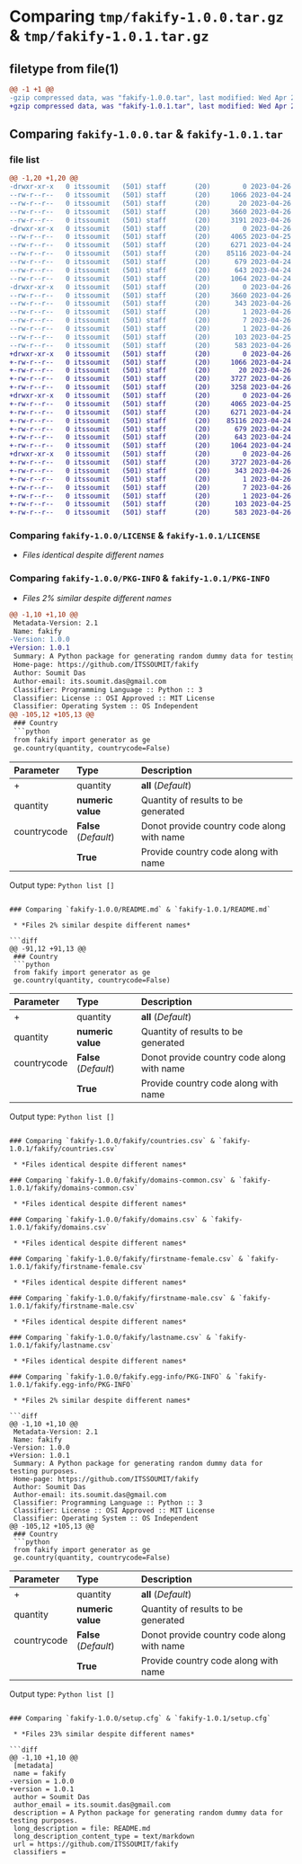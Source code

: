 # Comparing `tmp/fakify-1.0.0.tar.gz` & `tmp/fakify-1.0.1.tar.gz`

## filetype from file(1)

```diff
@@ -1 +1 @@
-gzip compressed data, was "fakify-1.0.0.tar", last modified: Wed Apr 26 12:02:05 2023, max compression
+gzip compressed data, was "fakify-1.0.1.tar", last modified: Wed Apr 26 18:53:13 2023, max compression
```

## Comparing `fakify-1.0.0.tar` & `fakify-1.0.1.tar`

### file list

```diff
@@ -1,20 +1,20 @@
-drwxr-xr-x   0 itssoumit   (501) staff       (20)        0 2023-04-26 12:02:05.779579 fakify-1.0.0/
--rw-r--r--   0 itssoumit   (501) staff       (20)     1066 2023-04-24 22:08:05.000000 fakify-1.0.0/LICENSE
--rw-r--r--   0 itssoumit   (501) staff       (20)       20 2023-04-26 09:35:40.000000 fakify-1.0.0/MANIFEST.in
--rw-r--r--   0 itssoumit   (501) staff       (20)     3660 2023-04-26 12:02:05.779686 fakify-1.0.0/PKG-INFO
--rw-r--r--   0 itssoumit   (501) staff       (20)     3191 2023-04-26 11:47:27.000000 fakify-1.0.0/README.md
-drwxr-xr-x   0 itssoumit   (501) staff       (20)        0 2023-04-26 12:02:05.778267 fakify-1.0.0/fakify/
--rw-r--r--   0 itssoumit   (501) staff       (20)     4065 2023-04-25 20:37:06.000000 fakify-1.0.0/fakify/countries.csv
--rw-r--r--   0 itssoumit   (501) staff       (20)     6271 2023-04-24 19:08:54.000000 fakify-1.0.0/fakify/domains-common.csv
--rw-r--r--   0 itssoumit   (501) staff       (20)    85116 2023-04-24 17:39:08.000000 fakify-1.0.0/fakify/domains.csv
--rw-r--r--   0 itssoumit   (501) staff       (20)      679 2023-04-24 20:06:34.000000 fakify-1.0.0/fakify/firstname-female.csv
--rw-r--r--   0 itssoumit   (501) staff       (20)      643 2023-04-24 20:05:25.000000 fakify-1.0.0/fakify/firstname-male.csv
--rw-r--r--   0 itssoumit   (501) staff       (20)     1064 2023-04-24 12:30:18.000000 fakify-1.0.0/fakify/lastname.csv
-drwxr-xr-x   0 itssoumit   (501) staff       (20)        0 2023-04-26 12:02:05.779456 fakify-1.0.0/fakify.egg-info/
--rw-r--r--   0 itssoumit   (501) staff       (20)     3660 2023-04-26 12:02:05.000000 fakify-1.0.0/fakify.egg-info/PKG-INFO
--rw-r--r--   0 itssoumit   (501) staff       (20)      343 2023-04-26 12:02:05.000000 fakify-1.0.0/fakify.egg-info/SOURCES.txt
--rw-r--r--   0 itssoumit   (501) staff       (20)        1 2023-04-26 12:02:05.000000 fakify-1.0.0/fakify.egg-info/dependency_links.txt
--rw-r--r--   0 itssoumit   (501) staff       (20)        7 2023-04-26 12:02:05.000000 fakify-1.0.0/fakify.egg-info/requires.txt
--rw-r--r--   0 itssoumit   (501) staff       (20)        1 2023-04-26 12:02:05.000000 fakify-1.0.0/fakify.egg-info/top_level.txt
--rw-r--r--   0 itssoumit   (501) staff       (20)      103 2023-04-25 17:18:22.000000 fakify-1.0.0/pyproject.toml
--rw-r--r--   0 itssoumit   (501) staff       (20)      583 2023-04-26 12:02:05.779954 fakify-1.0.0/setup.cfg
+drwxr-xr-x   0 itssoumit   (501) staff       (20)        0 2023-04-26 18:53:13.933057 fakify-1.0.1/
+-rw-r--r--   0 itssoumit   (501) staff       (20)     1066 2023-04-24 22:08:05.000000 fakify-1.0.1/LICENSE
+-rw-r--r--   0 itssoumit   (501) staff       (20)       20 2023-04-26 09:35:40.000000 fakify-1.0.1/MANIFEST.in
+-rw-r--r--   0 itssoumit   (501) staff       (20)     3727 2023-04-26 18:53:13.933154 fakify-1.0.1/PKG-INFO
+-rw-r--r--   0 itssoumit   (501) staff       (20)     3258 2023-04-26 18:52:47.000000 fakify-1.0.1/README.md
+drwxr-xr-x   0 itssoumit   (501) staff       (20)        0 2023-04-26 18:53:13.932165 fakify-1.0.1/fakify/
+-rw-r--r--   0 itssoumit   (501) staff       (20)     4065 2023-04-25 20:37:06.000000 fakify-1.0.1/fakify/countries.csv
+-rw-r--r--   0 itssoumit   (501) staff       (20)     6271 2023-04-24 19:08:54.000000 fakify-1.0.1/fakify/domains-common.csv
+-rw-r--r--   0 itssoumit   (501) staff       (20)    85116 2023-04-24 17:39:08.000000 fakify-1.0.1/fakify/domains.csv
+-rw-r--r--   0 itssoumit   (501) staff       (20)      679 2023-04-24 20:06:34.000000 fakify-1.0.1/fakify/firstname-female.csv
+-rw-r--r--   0 itssoumit   (501) staff       (20)      643 2023-04-24 20:05:25.000000 fakify-1.0.1/fakify/firstname-male.csv
+-rw-r--r--   0 itssoumit   (501) staff       (20)     1064 2023-04-24 12:30:18.000000 fakify-1.0.1/fakify/lastname.csv
+drwxr-xr-x   0 itssoumit   (501) staff       (20)        0 2023-04-26 18:53:13.932946 fakify-1.0.1/fakify.egg-info/
+-rw-r--r--   0 itssoumit   (501) staff       (20)     3727 2023-04-26 18:53:13.000000 fakify-1.0.1/fakify.egg-info/PKG-INFO
+-rw-r--r--   0 itssoumit   (501) staff       (20)      343 2023-04-26 18:53:13.000000 fakify-1.0.1/fakify.egg-info/SOURCES.txt
+-rw-r--r--   0 itssoumit   (501) staff       (20)        1 2023-04-26 18:53:13.000000 fakify-1.0.1/fakify.egg-info/dependency_links.txt
+-rw-r--r--   0 itssoumit   (501) staff       (20)        7 2023-04-26 18:53:13.000000 fakify-1.0.1/fakify.egg-info/requires.txt
+-rw-r--r--   0 itssoumit   (501) staff       (20)        1 2023-04-26 18:53:13.000000 fakify-1.0.1/fakify.egg-info/top_level.txt
+-rw-r--r--   0 itssoumit   (501) staff       (20)      103 2023-04-25 17:18:22.000000 fakify-1.0.1/pyproject.toml
+-rw-r--r--   0 itssoumit   (501) staff       (20)      583 2023-04-26 18:53:13.933434 fakify-1.0.1/setup.cfg
```

### Comparing `fakify-1.0.0/LICENSE` & `fakify-1.0.1/LICENSE`

 * *Files identical despite different names*

### Comparing `fakify-1.0.0/PKG-INFO` & `fakify-1.0.1/PKG-INFO`

 * *Files 2% similar despite different names*

```diff
@@ -1,10 +1,10 @@
 Metadata-Version: 2.1
 Name: fakify
-Version: 1.0.0
+Version: 1.0.1
 Summary: A Python package for generating random dummy data for testing purposes.
 Home-page: https://github.com/ITSSOUMIT/fakify
 Author: Soumit Das
 Author-email: its.soumit.das@gmail.com
 Classifier: Programming Language :: Python :: 3
 Classifier: License :: OSI Approved :: MIT License
 Classifier: Operating System :: OS Independent
@@ -105,12 +105,13 @@
 ### Country
 ```python
 from fakify import generator as ge
 ge.country(quantity, countrycode=False)
 ```
 | Parameter | Type | Description |
 | :-- | :-- | :-- |
+| quantity | **all** (*Default*) | Returns list of all countries |
 | quantity | **numeric value** | Quantity of results to be generated |
 |countrycode|**False** (*Default*)|Donot provide country code along with name|
 ||**True**|Provide country code along with name|
 
 Output type: `Python list []`
```

### Comparing `fakify-1.0.0/README.md` & `fakify-1.0.1/README.md`

 * *Files 2% similar despite different names*

```diff
@@ -91,12 +91,13 @@
 ### Country
 ```python
 from fakify import generator as ge
 ge.country(quantity, countrycode=False)
 ```
 | Parameter | Type | Description |
 | :-- | :-- | :-- |
+| quantity | **all** (*Default*) | Returns list of all countries |
 | quantity | **numeric value** | Quantity of results to be generated |
 |countrycode|**False** (*Default*)|Donot provide country code along with name|
 ||**True**|Provide country code along with name|
 
 Output type: `Python list []`
```

### Comparing `fakify-1.0.0/fakify/countries.csv` & `fakify-1.0.1/fakify/countries.csv`

 * *Files identical despite different names*

### Comparing `fakify-1.0.0/fakify/domains-common.csv` & `fakify-1.0.1/fakify/domains-common.csv`

 * *Files identical despite different names*

### Comparing `fakify-1.0.0/fakify/domains.csv` & `fakify-1.0.1/fakify/domains.csv`

 * *Files identical despite different names*

### Comparing `fakify-1.0.0/fakify/firstname-female.csv` & `fakify-1.0.1/fakify/firstname-female.csv`

 * *Files identical despite different names*

### Comparing `fakify-1.0.0/fakify/firstname-male.csv` & `fakify-1.0.1/fakify/firstname-male.csv`

 * *Files identical despite different names*

### Comparing `fakify-1.0.0/fakify/lastname.csv` & `fakify-1.0.1/fakify/lastname.csv`

 * *Files identical despite different names*

### Comparing `fakify-1.0.0/fakify.egg-info/PKG-INFO` & `fakify-1.0.1/fakify.egg-info/PKG-INFO`

 * *Files 2% similar despite different names*

```diff
@@ -1,10 +1,10 @@
 Metadata-Version: 2.1
 Name: fakify
-Version: 1.0.0
+Version: 1.0.1
 Summary: A Python package for generating random dummy data for testing purposes.
 Home-page: https://github.com/ITSSOUMIT/fakify
 Author: Soumit Das
 Author-email: its.soumit.das@gmail.com
 Classifier: Programming Language :: Python :: 3
 Classifier: License :: OSI Approved :: MIT License
 Classifier: Operating System :: OS Independent
@@ -105,12 +105,13 @@
 ### Country
 ```python
 from fakify import generator as ge
 ge.country(quantity, countrycode=False)
 ```
 | Parameter | Type | Description |
 | :-- | :-- | :-- |
+| quantity | **all** (*Default*) | Returns list of all countries |
 | quantity | **numeric value** | Quantity of results to be generated |
 |countrycode|**False** (*Default*)|Donot provide country code along with name|
 ||**True**|Provide country code along with name|
 
 Output type: `Python list []`
```

### Comparing `fakify-1.0.0/setup.cfg` & `fakify-1.0.1/setup.cfg`

 * *Files 23% similar despite different names*

```diff
@@ -1,10 +1,10 @@
 [metadata]
 name = fakify
-version = 1.0.0
+version = 1.0.1
 author = Soumit Das
 author_email = its.soumit.das@gmail.com
 description = A Python package for generating random dummy data for testing purposes.
 long_description = file: README.md
 long_description_content_type = text/markdown
 url = https://github.com/ITSSOUMIT/fakify
 classifiers =
```

